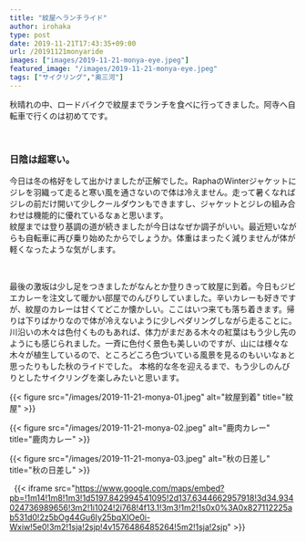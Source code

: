 ```yaml
---
title: "紋屋へランチライド"
author: irohaka
type: post
date: 2019-11-21T17:43:35+09:00
url: /20191121monyaride
images: ["images/2019-11-21-monya-eye.jpeg"]
featured_image: "/images/2019-11-21-monya-eye.jpeg"
tags: ["サイクリング","奥三河"]
---
```


秋晴れの中、ロードバイクで紋屋までランチを食べに行ってきました。阿寺へ自転車で行くのは初めてです。
<!--more-->

<br>

### 日陰は超寒い。
今日は冬の格好をして出かけましたが正解でした。RaphaのWinterジャケットにジレを羽織って走ると寒い風を通さないので体は冷えません。走って暑くなればジレの前だけ開いて少しクールダウンもできますし、ジャケットとジレの組み合わせは機能的に優れているなぁと思います。  
紋屋までは登り基調の道が続きましたが今日はなぜか調子がいい。最近短いながらも自転車に再び乗り始めたからでしょうか。体重はまったく減りませんが体が軽くなったような気がします。  
  
<br>

最後の激坂は少し足をつきましたがなんとか登りきって紋屋に到着。今日もジビエカレーを注文して暖かい部屋でのんびりしていました。辛いカレーも好きですが、紋屋のカレーは甘くてどこか懐かしい。ここはいつ来ても落ち着きます。帰りは下りばかりなので体が冷えないように少しペダリングしながら走ることに。川沿いの木々は色付くものもあれば、体力がまだある木々の紅葉はもう少し先のようにも感じられました。一斉に色付く景色も美しいのですが、山には様々な木々が植生しているので、ところどころ色づいている風景を見るのもいいなぁと思ったりもした秋のライドでした。
本格的な冬を迎えるまで、もう少しのんびりとしたサイクリングを楽しみたいと思います。

{{< figure src="/images/2019-11-21-monya-01.jpeg" alt="紋屋到着" title="紋屋" >}}

{{< figure src="/images/2019-11-21-monya-02.jpeg" alt="鹿肉カレー" title="鹿肉カレー" >}}

{{< figure src="/images/2019-11-21-monya-03.jpeg" alt="秋の日差し" title="秋の日差し" >}}

&nbsp;
{{< iframe src="https://www.google.com/maps/embed?pb=!1m14!1m8!1m3!1d5197.842994541095!2d137.6344662957918!3d34.934024736989656!3m2!1i1024!2i768!4f13.1!3m3!1m2!1s0x0%3A0x827112225ab531d0!2z5bOg44Gu6Iy25bqXIOe0i-Wxiw!5e0!3m2!1sja!2sjp!4v1576486485264!5m2!1sja!2sjp" >}}

